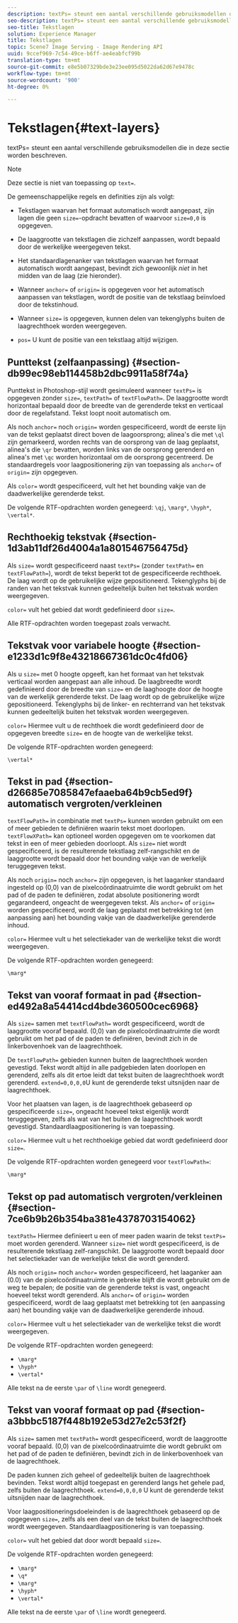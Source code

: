 ```yaml
---
description: textPs= steunt een aantal verschillende gebruiksmodellen die in deze sectie worden beschreven.
seo-description: textPs= steunt een aantal verschillende gebruiksmodellen die in deze sectie worden beschreven.
seo-title: Tekstlagen
solution: Experience Manager
title: Tekstlagen
topic: Scene7 Image Serving - Image Rendering API
uuid: 9ccef969-7c54-49ce-b6ff-ae4eabfcf99b
translation-type: tm+mt
source-git-commit: e8e5b07329bde3e23ee095d5022da62d67e9478c
workflow-type: tm+mt
source-wordcount: '900'
ht-degree: 0%

---
```



# Tekstlagen{#text-layers}

textPs= steunt een aantal verschillende gebruiksmodellen die in deze sectie worden beschreven.

>[!NOTE]
>
>Deze sectie is niet van toepassing op `text=`.

De gemeenschappelijke regels en definities zijn als volgt:

* Tekstlagen waarvan het formaat automatisch wordt aangepast, zijn lagen die geen `size=`-opdracht bevatten of waarvoor `size=0,0` is opgegeven.

* De laaggrootte van tekstlagen die zichzelf aanpassen, wordt bepaald door de werkelijke weergegeven tekst.
* Het standaardlagenanker van tekstlagen waarvan het formaat automatisch wordt aangepast, bevindt zich gewoonlijk *niet* in het midden van de laag (zie hieronder).
* Wanneer `anchor=` of `origin=` is opgegeven voor het automatisch aanpassen van tekstlagen, wordt de positie van de tekstlaag beïnvloed door de tekstinhoud.

* Wanneer `size=` is opgegeven, kunnen delen van tekenglyphs buiten de laagrechthoek worden weergegeven.
* `pos=` U kunt de positie van een tekstlaag altijd wijzigen.

## Punttekst (zelfaanpassing) {#section-db99ec98eb114458b2dbc9911a58f74a}

Punttekst in Photoshop-stijl wordt gesimuleerd wanneer `textPs=` is opgegeven zonder `size=`, `textPath=` of `textFlowPath=`. De laaggrootte wordt horizontaal bepaald door de breedte van de gerenderde tekst en verticaal door de regelafstand. Tekst loopt nooit automatisch om.

Als noch `anchor=` noch `origin=` worden gespecificeerd, wordt de eerste lijn van de tekst geplaatst direct boven de laagoorsprong; alinea&#39;s die met `\ql` zijn gemarkeerd, worden rechts van de oorsprong van de laag geplaatst, alinea&#39;s die `\qr` bevatten, worden links van de oorsprong gerenderd en alinea&#39;s met `\qc` worden horizontaal om de oorsprong gecentreerd. De standaardregels voor laagpositionering zijn van toepassing als `anchor=` of `origin=` zijn opgegeven.

Als `color=` wordt gespecificeerd, vult het het bounding vakje van de daadwerkelijke gerenderde tekst.

De volgende RTF-opdrachten worden genegeerd: `\qj`, `\marg*`, `\hyph*`, `\vertal*`.

## Rechthoekig tekstvak {#section-1d3ab11df26d4004a1a801546756475d}

Als `size=` wordt gespecificeerd naast `textPs=` (zonder `textPath=` en `textFlowPath=`), wordt de tekst beperkt tot de gespecificeerde rechthoek. De laag wordt op de gebruikelijke wijze gepositioneerd. Tekenglyphs bij de randen van het tekstvak kunnen gedeeltelijk buiten het tekstvak worden weergegeven.

`color=` vult het gebied dat wordt gedefinieerd door  `size=`.

Alle RTF-opdrachten worden toegepast zoals verwacht.

## Tekstvak voor variabele hoogte {#section-e1233d1c9f8e43218667361dc0c4fd06}

Als u `size=` met 0 hoogte opgeeft, kan het formaat van het tekstvak verticaal worden aangepast aan alle inhoud. De laagbreedte wordt gedefinieerd door de breedte van `size=` en de laaghoogte door de hoogte van de werkelijk gerenderde tekst. De laag wordt op de gebruikelijke wijze gepositioneerd. Tekenglyphs bij de linker- en rechterrand van het tekstvak kunnen gedeeltelijk buiten het tekstvak worden weergegeven.

`color=` Hiermee vult u de rechthoek die wordt gedefinieerd door de opgegeven breedte  `size=` en de hoogte van de werkelijke tekst.

De volgende RTF-opdrachten worden genegeerd:

`\vertal*`

## Tekst in pad {#section-d26685e7085847efaaeba64b9cb5ed9f} automatisch vergroten/verkleinen

`textFlowPath=` in combinatie met  `textPs=` kunnen worden gebruikt om een of meer gebieden te definiëren waarin tekst moet doorlopen. `textFlowXPath=` kan optioneel worden opgegeven om te voorkomen dat tekst in een of meer gebieden doorloopt. Als `size=` niet wordt gespecificeerd, is de resulterende tekstlaag zelf-rangschikt en de laaggrootte wordt bepaald door het bounding vakje van de werkelijk teruggegeven tekst.

Als noch `origin=` noch `anchor=` zijn opgegeven, is het laaganker standaard ingesteld op (0,0) van de pixelcoördinaatruimte die wordt gebruikt om het pad of de paden te definiëren, zodat absolute positionering wordt gegarandeerd, ongeacht de weergegeven tekst. Als `anchor=` of `origin=` worden gespecificeerd, wordt de laag geplaatst met betrekking tot (en aanpassing aan) het bounding vakje van de daadwerkelijke gerenderde inhoud.

`color=` Hiermee vult u het selectiekader van de werkelijke tekst die wordt weergegeven.

De volgende RTF-opdrachten worden genegeerd:

`\marg*`

## Tekst van vooraf formaat in pad {#section-ed492a8a54414cd4bde360500cec6968}

Als `size=` samen met `textFlowPath=` wordt gespecificeerd, wordt de laaggrootte vooraf bepaald. (0,0) van de pixelcoördinaatruimte die wordt gebruikt om het pad of de paden te definiëren, bevindt zich in de linkerbovenhoek van de laagrechthoek.

De `textFlowPath=` gebieden kunnen buiten de laagrechthoek worden gevestigd. Tekst wordt altijd in alle padgebieden laten doorlopen en gerenderd, zelfs als dit ertoe leidt dat tekst buiten de laagrechthoek wordt gerenderd. `extend=0,0,0,0`U kunt de gerenderde tekst uitsnijden naar de laagrechthoek.

Voor het plaatsen van lagen, is de laagrechthoek gebaseerd op gespecificeerde `size=`, ongeacht hoeveel tekst eigenlijk wordt teruggegeven, zelfs als wat van het buiten de laagrechthoek wordt gevestigd. Standaardlaagpositionering is van toepassing.

`color=` Hiermee vult u het rechthoekige gebied dat wordt gedefinieerd door  `size=`.

De volgende RTF-opdrachten worden genegeerd voor `textFlowPath=`:

`\marg*`

## Tekst op pad automatisch vergroten/verkleinen {#section-7ce6b9b26b354ba381e4378703154062}

`textPath=` Hiermee definieert u een of meer paden waarin de tekst  `textPs=` moet worden gerenderd. Wanneer `size=` niet wordt gespecificeerd, is de resulterende tekstlaag zelf-rangschikt. De laaggrootte wordt bepaald door het selectiekader van de werkelijke tekst die wordt gerenderd.

Als noch `origin=` noch `anchor=` worden gespecificeerd, het laaganker aan (0.0) van de pixelcoördinaatruimte in gebreke blijft die wordt gebruikt om de weg te bepalen; de positie van de gerenderde tekst is vast, ongeacht hoeveel tekst wordt gerenderd. Als `anchor=` of `origin=` worden gespecificeerd, wordt de laag geplaatst met betrekking tot (en aanpassing aan) het bounding vakje van de daadwerkelijke gerenderde inhoud.

`color=` Hiermee vult u het selectiekader van de werkelijke tekst die wordt weergegeven.

De volgende RTF-opdrachten worden genegeerd:

* `\marg*`
* `\hyph*`
* `\vertal*`

Alle tekst na de eerste `\par` of `\line` wordt genegeerd.

## Tekst van vooraf formaat op pad {#section-a3bbbc5187f448b192e53d27e2c53f2f}

Als `size=` samen met `textPath=` wordt gespecificeerd, wordt de laaggrootte vooraf bepaald. (0,0) van de pixelcoördinaatruimte die wordt gebruikt om het pad of de paden te definiëren, bevindt zich in de linkerbovenhoek van de laagrechthoek.

De paden kunnen zich geheel of gedeeltelijk buiten de laagrechthoek bevinden. Tekst wordt altijd toegepast en gerenderd langs het gehele pad, zelfs buiten de laagrechthoek. `extend=0,0,0,0` U kunt de gerenderde tekst uitsnijden naar de laagrechthoek.

Voor laagpositioneringsdoeleinden is de laagrechthoek gebaseerd op de opgegeven `size=`, zelfs als een deel van de tekst buiten de laagrechthoek wordt weergegeven. Standaardlaagpositionering is van toepassing.

`color=` vult het gebied dat door wordt bepaald  `size=`.

De volgende RTF-opdrachten worden genegeerd:

* `\marg*`
* `\q*`
* `\marg*`
* `\hyph*`
* `\vertal*`

Alle tekst na de eerste `\par` of `\line` wordt genegeerd.
